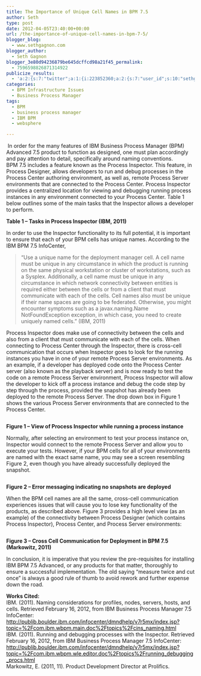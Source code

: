 ```yaml
---
title: The Importance of Unique Cell Names in BPM 7.5
author: Seth
type: post
date: 2012-04-05T23:40:00+00:00
url: /the-importance-of-unique-cell-names-in-bpm-7-5/
blogger_blog:
  - www.sethgagnon.com
blogger_author:
  - Seth Gagnon
blogger_3e80d94236879be645dcffcd98a21f45_permalink:
  - 7596598826871314922
publicize_results:
  - 'a:2:{s:7:"twitter";a:1:{i:223852360;a:2:{s:7:"user_id";s:10:"sethgagnon";s:7:"post_id";s:18:"190156512109412353";}}s:2:"fb";a:1:{i:585439918;a:2:{s:7:"user_id";s:9:"585439918";s:7:"post_id";s:17:"10150782164774919";}}}'
categories:
  - BPM Infrastructure Issues
  - Business Process Manager
tags:
  - BPM
  - business process manager
  - IBM BPM
  - websphere

---
```

<div class="post-header-line-1">
   In order for the many features of IBM Business Process Manager (BPM) Advanced 7.5 product to function as designed, one must plan accordingly and pay attention to detail, specifically around naming conventions.<br /> BPM 7.5 includes a feature known as the Process Inspector. This feature, in Process Designer, allows developers to run and debug processes in the Process Center authoring environment, as well as, remote Process Server environments that are connected to the Process Center. Process Inspector provides a centralized location for viewing and debugging running process instances in any environment connected to your Process Center. Table 1 below outlines some of the main tasks that the Inspector allows a developer to perform.
</div>

<div class="post-body entry-content">
  <div class="separator" style="clear: both; text-align: center;">
    <a style="margin-left: 1em; margin-right: 1em;" href="https://i2.wp.com/www.sethgagnon.com/wp-content/uploads/2012/04/bpm_cell11.jpg"><img src="https://i2.wp.com/www.sethgagnon.com/wp-content/uploads/2012/04/bpm_cell11.jpg?resize=320%2C209" alt="" border="0" data-recalc-dims="1" /></a>
  </div>
  
  <p>
    <strong>Table 1 – Tasks in Process Inspector (IBM, 2011)</strong>
  </p>
  
  <p>
    <!--more-->
  </p>
  
  <p>
    In order to use the Inspector functionality to its full potential, it is important to ensure that each of your BPM cells has unique names. According to the IBM BPM 7.5 InfoCenter,
  </p>
  
  <blockquote class="tr_bq">
    <p>
      “Use a unique name for the deployment manager cell. A cell name must be unique in any circumstance in which the product is running on the same physical workstation or cluster of workstations, such as a Sysplex. Additionally, a cell name must be unique in any circumstance in which network connectivity between entities is required either between the cells or from a client that must communicate with each of the cells. Cell names also must be unique if their name spaces are going to be federated. Otherwise, you might encounter symptoms such as a javax.naming.Name NotFoundException exception, in which case, you need to create uniquely named cells.” (IBM, 2011)
    </p>
  </blockquote>
  
  <p>
    Process Inspector does make use of connectivity between the cells and also from a client that must communicate with each of the cells. When connecting to Process Center through the Inspector, there is cross-cell communication that occurs when Inspector goes to look for the running instances you have in one of your remote Process Server environments. As an example, if a developer has deployed code onto the Process Center server (also known as the playback server) and is now ready to test the code on a remote Process Server environment, Process Inspector will allow the developer to kick off a process instance and debug the code step by step through the process, provided the snapshot has already been deployed to the remote Process Server. The drop down box in Figure 1 shows the various Process Server environments that are connected to the Process Center.
  </p>
  
  <div class="separator" style="clear: both; text-align: center;">
    <a style="margin-left: 1em; margin-right: 1em;" href="https://i0.wp.com/www.sethgagnon.com/wp-content/uploads/2012/04/bpm_cell21.jpg"><img src="https://i0.wp.com/www.sethgagnon.com/wp-content/uploads/2012/04/bpm_cell21.jpg?resize=320%2C193" alt="" border="0" data-recalc-dims="1" /></a>
  </div>
  
  <p>
    <strong>Figure 1 – View of Process Inspector while running a process instance</strong>
  </p>
  
  <p>
    Normally, after selecting an environment to test your process instance on, Inspector would connect to the remote Process Server and allow you to execute your tests. However, if your BPM cells for all of your environments are named with the exact same name, you may see a screen resembling Figure 2, even though you have already successfully deployed the snapshot.
  </p>
  
  <div class="separator" style="clear: both; text-align: center;">
    <a style="margin-left: 1em; margin-right: 1em;" href="https://i0.wp.com/www.sethgagnon.com/wp-content/uploads/2012/04/bpm_cell31.jpg"><img src="https://i0.wp.com/www.sethgagnon.com/wp-content/uploads/2012/04/bpm_cell31.jpg?resize=320%2C109" alt="" border="0" data-recalc-dims="1" /></a>
  </div>
  
  <p>
    <strong>Figure 2 – Error messaging indicating no snapshots are deployed</strong>
  </p>
  
  <p>
    When the BPM cell names are all the same, cross-cell communication experiences issues that will cause you to lose key functionality of the products, as described above. Figure 3 provides a high level view (as an example) of the connectivity between Process Designer (which contains Process Inspector), Process Center, and Process Server environments:
  </p>
  
  <div class="separator" style="clear: both; text-align: center;">
    <a style="margin-left: 1em; margin-right: 1em;" href="http://sethgagnon.files.wordpress.com/2012/04/bpm_cell41.jpg"><img src="http://sethgagnon.files.wordpress.com/2012/04/bpm_cell41.jpg?w=300&#038;resize=320%2C268" alt="" border="0" data-recalc-dims="1" /></a>
  </div>
  
  <p>
    <strong>Figure 3 – Cross Cell Communication for Deployment in BPM 7.5 (Markowitz, 2011)</strong>
  </p>
  
  <p>
    In conclusion, it is imperative that you review the pre-requisites for installing IBM BPM 7.5 Advanced, or any products for that matter, thoroughly to ensure a successful implementation. The old saying “measure twice and cut once” is always a good rule of thumb to avoid rework and further expense down the road.
  </p>
  
  <p>
    <strong>Works Cited:</strong><br /> IBM. (2011). Naming considerations for profiles, nodes, servers, hosts, and cells. Retrieved February 16, 2012, from IBM Business Process Manager 7.5 InfoCenter: <a href="http://publib.boulder.ibm.com/infocenter/dmndhelp/v7r5mx/index.jsp?topic=%2Fcom.ibm.wbpm.main.doc%2Ftopics%2Fcins_naming.html"><span style="color: black;">http://publib.boulder.ibm.com/infocenter/dmndhelp/v7r5mx/index.jsp?topic=%2Fcom.ibm.wbpm.main.doc%2Ftopics%2Fcins_naming.html</span></a><br /> IBM. (2011). Running and debugging processes with the Inspector. Retrieved February 16, 2012, from IBM Business Process Manager 7.5 InfoCenter: <a href="http://publib.boulder.ibm.com/infocenter/dmndhelp/v7r5mx/index.jsp?topic=%2Fcom.ibm.wbpm.wle.editor.doc%2Ftopics%2Frunning_debugging_procs.html"><span style="color: black;">http://publib.boulder.ibm.com/infocenter/dmndhelp/v7r5mx/index.jsp?topic=%2Fcom.ibm.wbpm.wle.editor.doc%2Ftopics%2Frunning_debugging_procs.html</span></a><br /> Markowitz, E. (2011, 11). Product Development Director at Prolifics.
  </p>
</div>

<div class="blogger-post-footer">
  <img src="https://blogger.googleusercontent.com/tracker/7034800122336943439-7596598826871314922?l=www.sethgagnon.com" alt="" width="1" height="1" />
</div>